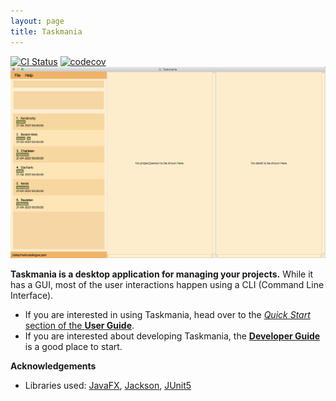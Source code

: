 ```yaml
---
layout: page
title: Taskmania
---
```


[![CI Status](https://github.com/AY2021S1-CS2103T-W10-3/tp/workflows/Java%20CI/badge.svg)](https://github.com/AY2021S1-CS2103T-W10-3/tp/actions)
[![codecov](https://codecov.io/gh/AY2021S1-CS2103T-W10-3/tp/branch/master/graph/badge.svg)](https://codecov.io/gh/AY2021S1-CS2103T-W10-3/tp)
![Ui](images/Ui.png)

**Taskmania is a desktop application for managing your projects.** While it has a GUI, most of the user interactions happen using a CLI (Command Line Interface).

* If you are interested in using Taskmania, head over to the [_Quick Start_ section of the **User Guide**](UserGuide.html#quick-start).
* If you are interested about developing Taskmania, the [**Developer Guide**](DeveloperGuide.html) is a good place to start.


**Acknowledgements**

* Libraries used: [JavaFX](https://openjfx.io/), [Jackson](https://github.com/FasterXML/jackson), [JUnit5](https://github.com/junit-team/junit5)
